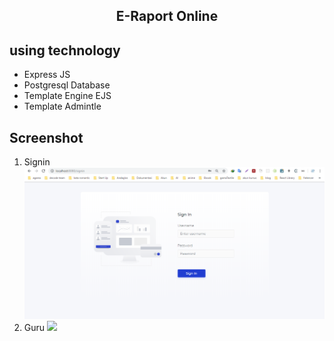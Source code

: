 <h2 align="center">E-Raport Online</h2>

## using technology

- Express JS
- Postgresql Database
- Template Engine EJS
- Template Admintle

## Screenshot

1. Signin
   <img src="screenshot/00. Login All Users.png">
2. Guru
   <img src="02. Guru (Read).png">
